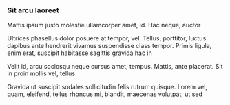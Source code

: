 ### Sit arcu laoreet

Mattis ipsum justo molestie ullamcorper amet, id. Hac neque, auctor

Ultrices phasellus dolor posuere at tempor, vel. Tellus, porttitor, luctus dapibus ante hendrerit vivamus suspendisse class tempor. Primis ligula, enim erat, suscipit habitasse sagittis gravida hac in

Velit id, arcu sociosqu neque cursus amet, tempus. Mattis, ante placerat. Sit in proin mollis vel, tellus

Gravida ut suscipit sodales sollicitudin felis rutrum quisque. Lorem vel, quam, eleifend, tellus rhoncus mi, blandit, maecenas volutpat, ut sed


